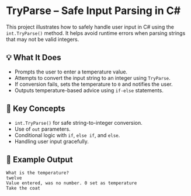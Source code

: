 # TryParse – Safe Input Parsing in C#

This project illustrates how to safely handle user input in C# using the `int.TryParse()` method. It helps avoid runtime errors when parsing strings that may not be valid integers.

## 💡 What It Does

- Prompts the user to enter a temperature value.
- Attempts to convert the input string to an integer using `TryParse`.
- If conversion fails, sets the temperature to `0` and notifies the user.
- Outputs temperature-based advice using `if-else` statements.

## 🧠 Key Concepts

- `int.TryParse()` for safe string-to-integer conversion.
- Use of `out` parameters.
- Conditional logic with `if`, `else if`, and `else`.
- Handling user input gracefully.

## 🧪 Example Output

```text
What is the temperature?
twelve
Value entered, was no number. 0 set as temperature
Take the coat
